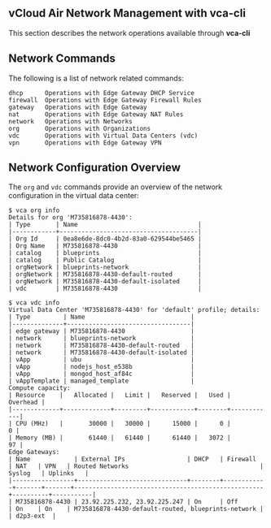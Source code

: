 vCloud Air Network Management with **vca-cli**
----------------------------------------------

This section describes the network operations available through **vca-cli**

Network Commands
----------------

The following is a list of network related commands:

    dhcp      Operations with Edge Gateway DHCP Service
    firewall  Operations with Edge Gateway Firewall Rules
    gateway   Operations with Edge Gateway
    nat       Operations with Edge Gateway NAT Rules
    network   Operations with Networks
    org       Operations with Organizations
    vdc       Operations with Virtual Data Centers (vdc)
    vpn       Operations with Edge Gateway VPN


Network Configuration Overview
------------------------------

The `org` and `vdc` commands provide an overview of the network configuration in the virtual data center:

    $ vca org info
    Details for org 'M735816878-4430':
    | Type       | Name                                 |
    |------------+--------------------------------------|
    | Org Id     | 0ea8e6de-8dc0-4b2d-83a0-629544be5465 |
    | Org Name   | M735816878-4430                      |
    | catalog    | blueprints                           |
    | catalog    | Public Catalog                       |
    | orgNetwork | blueprints-network                   |
    | orgNetwork | M735816878-4430-default-routed       |
    | orgNetwork | M735816878-4430-default-isolated     |
    | vdc        | M735816878-4430                      |

    $ vca vdc info
    Virtual Data Center 'M735816878-4430' for 'default' profile; details:
    | Type         | Name                             |
    |--------------+----------------------------------|
    | edge gateway | M735816878-4430                  |
    | network      | blueprints-network               |
    | network      | M735816878-4430-default-routed   |
    | network      | M735816878-4430-default-isolated |
    | vApp         | ubu                              |
    | vApp         | nodejs_host_e538b                |
    | vApp         | mongod_host_af84c                |
    | vAppTemplate | managed_template                 |
    Compute capacity:
    | Resource    |   Allocated |   Limit |   Reserved |   Used |   Overhead |
    |-------------+-------------+---------+------------+--------+------------|
    | CPU (MHz)   |       30000 |   30000 |      15000 |      0 |          0 |
    | Memory (MB) |       61440 |   61440 |      61440 |   3072 |         97 |
    Edge Gateways:
    | Name            | External IPs                 | DHCP   | Firewall   | NAT   | VPN   | Routed Networks                                    | Syslog   | Uplinks   |
    |-----------------+------------------------------+--------+------------+-------+-------+----------------------------------------------------+----------+-----------|
    | M735816878-4430 | 23.92.225.232, 23.92.225.247 | On     | Off        | On    | On    | M735816878-4430-default-routed, blueprints-network |          | d2p3-ext  |